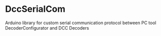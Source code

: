 # DccSerialCom
Arduino library for custom serial communication protocol between PC tool DecoderConfigurator and DCC Decoders
